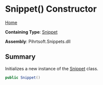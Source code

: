 # Snippet\(\) Constructor

[Home](../../../../README.md)

**Containing Type**: [Snippet](../README.md)

**Assembly**: Pihrtsoft\.Snippets\.dll

## Summary

Initializes a new instance of the [Snippet](../README.md) class\.

```csharp
public Snippet()
```

